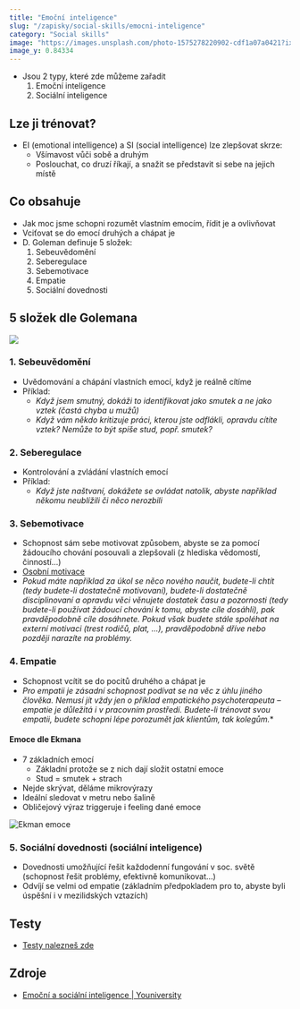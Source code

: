 ```yaml
---
title: "Emoční inteligence"
slug: "/zapisky/social-skills/emocni-inteligence"
category: "Social skills"
image: "https://images.unsplash.com/photo-1575278220902-cdf1a07a0421?ixlib=rb-1.2.1&ixid=MnwxMjA3fDB8MHxwaG90by1wYWdlfHx8fGVufDB8fHx8&auto=format&fit=crop&w=1171&q=80"
image_y: 0.84334
---
```

- Jsou 2 typy, které zde můžeme zařadit
	1. Emoční inteligence
	2. Sociální inteligence
## Lze ji trénovat?
- EI (emotional intelligence) a SI (social intelligence) lze zlepšovat skrze:
	- Všímavost vůči sobě a druhým
	- Poslouchat, co druzí říkají, a snažit se představit si sebe na jejich místě
## Co obsahuje
- Jak moc jsme schopni rozumět vlastním emocím, řídit je a ovlivňovat
- Vciťovat se do emocí druhých a chápat je
- D. Goleman definuje 5 složek:
	1. Sebeuvědomění
	2. Seberegulace
	3. Sebemotivace
	4. Empatie
	5. Sociální dovednosti
## 5 složek dle Golemana
![](../@Assets/Goleman_5_EI.png)
### 1. Sebeuvědomění
- Uvědomování a chápání vlastních emocí, když je reálně cítíme
- Příklad:
	- *Když jsem smutný, dokáži to identifikovat jako smutek a ne jako vztek (častá chyba u mužů)*
	- *Když vám někdo kritizuje práci, kterou jste odflákli, opravdu cítíte vztek? Nemůže to být spíše stud, popř. smutek?*
### 2. Seberegulace
- Kontrolování a zvládání vlastních emocí
- Příklad:
	- *Když jste naštvaní, dokážete se ovládat natolik, abyste například někomu neublížili či něco nerozbili*
### 3. Sebemotivace
- Schopnost sám sebe motivovat způsobem, abyste se za pomocí žádoucího chování posouvali a zlepšovali (z hlediska vědomostí, činností...)
- [Osobní motivace](../Sebereflexe/Motivace.md)
-  *Pokud máte například za úkol se něco nového naučit, budete-li chtít (tedy budete-li dostatečně motivovaní), budete-li dostatečně disciplinovaní a opravdu věci věnujete dostatek času a pozornosti (tedy budete-li používat žádoucí chování k tomu, abyste cíle dosáhli), pak pravděpodobně cíle dosáhnete. Pokud však budete stále spoléhat na externí motivaci (trest rodičů, plat, …), pravděpodobně dříve nebo později narazíte na problémy.*
### 4. Empatie
- Schopnost vcítit se do pocitů druhého a chápat je
- *Pro empatii je zásadní schopnost podívat se na věc z úhlu jiného člověka. Nemusí jít vždy jen o příklad empatického psychoterapeuta – empatie je důležitá i v pracovním prostředí. Budete-li trénovat svou empatii, budete schopni lépe porozumět jak klientům, tak kolegům.**
#### Emoce dle Ekmana
- 7 základních emocí
	- Základní protože se z nich dají složit ostatní emoce
	- Stud = smutek + strach
- Nejde skrývat, děláme mikrovýrazy
- Ideální sledovat v metru nebo šalině
- Obličejový výraz triggeruje i feeling dané emoce

![Ekman emoce](../@Assets/Social_skills/Emoční_inteligence/Ekman_emoce.png)

### 5. Sociální dovednosti (sociální inteligence)
- Dovednosti umožňující řešit každodenní fungování v soc. světě (schopnost řešit problémy, efektivně komunikovat...)
- Odvíjí se velmi od empatie (základním předpokladem pro to, abyste byli úspěšní i v mezilidských vztazích)
## Testy
- [Testy nalezneš zde](../Sebereflexe/Talenty%20a%20silné%20stránky.md####Emoční%20inteligence)
## Zdroje
- [Emoční a sociální inteligence | Youniversity](https://youniversity.cz/modul/prace-v-tymu/lekce/3)